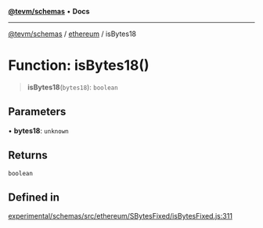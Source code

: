 [**@tevm/schemas**](../../README.md) • **Docs**

***

[@tevm/schemas](../../modules.md) / [ethereum](../README.md) / isBytes18

# Function: isBytes18()

> **isBytes18**(`bytes18`): `boolean`

## Parameters

• **bytes18**: `unknown`

## Returns

`boolean`

## Defined in

[experimental/schemas/src/ethereum/SBytesFixed/isBytesFixed.js:311](https://github.com/qbzzt/tevm-monorepo/blob/main/experimental/schemas/src/ethereum/SBytesFixed/isBytesFixed.js#L311)
